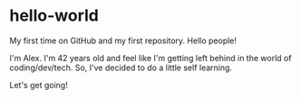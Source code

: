 # hello-world
My first time on GitHub and my first repository.
Hello people!

I'm Alex. I'm 42 years old and feel like I'm getting left behind in the world of coding/dev/tech. So, I've decided to do a little self learning. 

Let's get going!
